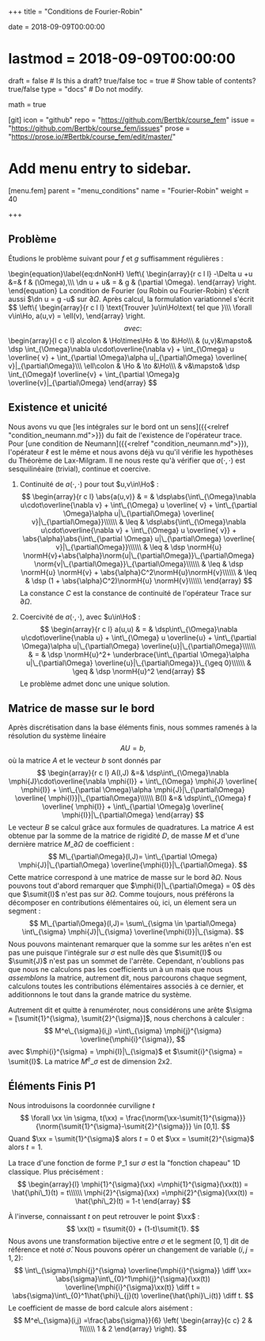 +++
title = "Conditions de Fourier-Robin"

date = 2018-09-09T00:00:00
# lastmod = 2018-09-09T00:00:00

draft = false  # Is this a draft? true/false
toc = true  # Show table of contents? true/false
type = "docs"  # Do not modify.

math = true

[git]
  icon = "github"
  repo = "https://github.com/Bertbk/course_fem"
  issue = "https://github.com/Bertbk/course_fem/issues"
  prose = "https://prose.io/#Bertbk/course_fem/edit/master/"


# Add menu entry to sidebar.
[menu.fem]
  parent = "menu_conditions"
  name = "Fourier-Robin"
  weight = 40

+++
$\newcommand{\Cb}{\mathbb{C}}$
$\newcommand{\Nb}{\mathbb{N}}$
$\newcommand{\Rb}{\mathbb{R}}$
$\newcommand{\PS}[2]{\left(#1,#2\right)}$
$\newcommand{\PSV}[2]{\PS{#1}{#2}\_V}$
$\newcommand{\PSL}[2]{\PS{#1}{#2}\_{L^2(\Omega)}}$
$\newcommand{\PSH}[2]{\PS{#1}{#2}\_{H^1(\Omega)}}$
$\newcommand{\norm}[1]{\left\\|#1\right\\|}$
$\newcommand{\normH}[1]{\left\\|#1\right\\|\_{H^1(\Omega)}}$
$\newcommand{\normL}[1]{\left\\|#1\right\\|\_{L^2(\Omega)}}$
$\newcommand{\abs}[1]{\left|#1\right|}$
$\newcommand{\xx}{\mathbf{x}}$
$\newcommand{\yy}{\mathbf{y}}$
$\newcommand{\zz}{\mathbf{z}}$
$\newcommand{\nn}{\mathbf{n}}$
$\newcommand{\Ccal}{\mathcal{C}}$
$\newcommand{\Cscr}{\mathscr{C}}$
$\newcommand{\omegai}{\omega\_i}$
$\newcommand{\dsp}{\displaystyle}$
$\newcommand{\diff}{{\rm d}}$
$\newcommand{\conj}[1]{\overline{#1}}$
$\newcommand{\dn}{\partial_\nn}$
$\newcommand{\supp}{\mathrm{supp}}$
$\newcommand{\enstq}[2]{\left\\{#1 \mathrel{}\middle|\mathrel{}#2\right\\}}$
$\newcommand{\Image}{\mathrm{Im}}$
$\newcommand{\Ker}{\mathrm{Ker}}$
$\newcommand{\dxi}{\partial\_{x\_i}}$
$\newcommand{\di}{\partial\_{i}}$
$\newcommand{\dj}{\partial\_{j}}$
$\newcommand{\Ho}{H^1(\Omega)}$
$\newcommand{\Lo}{L^2(\Omega)}$
$\newcommand{\mphi}[1]{\varphi\_{#1}}$
$\newcommand{\sumit}[1]{\mathbf{s}\_{#1}}$

## Problème

Étudions le problème suivant pour $f$ et $g$ suffisamment régulières :

\begin{equation}\label{eq:dnNonH}
 \left\\{ 
   \begin{array}{r c l l}
    -\Delta u +u &=& f & (\Omega),\\\\\\
    \dn u +  u& = & g & (\partial \Omega).
  \end{array}
  \right.
\end{equation}
La condition de Fourier (ou Robin ou Fourier-Robin) s'écrit aussi $\dn u = g -u$ sur $\partial\Omega$. Après calcul, la formulation variationnel s'écrit
$$
\left\\{ 
  \begin{array}{r c l l}
    \text{Trouver }u\in\Ho\text{ tel que }\\\\\\
    \forall v\in\Ho, a(u,v) = \ell(v),
  \end{array}
\right.
$$
avec :
$$
\begin{array}{l c c l}
a\colon & \Ho\times\Ho & \to &\Ho\\\\\\
        & (u,v)&\mapsto& \dsp \int\_{\Omega}\nabla u\cdot\overline{\nabla v} +  \int\_{\Omega} u \overline{ v} + 
 \int\_{\partial \Omega}\alpha u|\_{\partial\Omega} \overline{ v}|\_{\partial\Omega}\\\\\\
\ell\colon & \Ho & \to &\Ho\\\\\\
        & v&\mapsto& \dsp \int\_{\Omega}f \overline{v} + \int\_{\partial \Omega}g \overline{v}|\_{\partial\Omega}
 \end{array}
$$


## Existence et unicité

Nous avons vu que [les intégrales sur le bord ont un sens]({{<relref "condition_neumann.md">}}) du fait de l'existence de l'opérateur trace. Pour [une condition de Neumann]({{<relref "condition_neumann.md">}}), l'opérateur $\ell$ est le même et nous avons déjà vu qu'il vérifie les hypothèses du Théorème de Lax-Milgram. Il ne nous reste qu'à vérifier que $a(\cdot,\cdot)$ est sesquilinéaire (trivial), continue  et coercive.

1. Continuité de $a(\cdot,\cdot)$ pour tout $u,v\in\Ho$ :
$$
\begin{array}{r c l}
\abs{a(u,v)} & = & \dsp\abs{\int\_{\Omega}\nabla u\cdot\overline{\nabla v} +  \int\_{\Omega} u \overline{ v} + 
 \int\_{\partial \Omega}\alpha u|\_{\partial\Omega} \overline{ v}|\_{\partial\Omega}}\\\\\\
 & \leq & \dsp\abs{\int\_{\Omega}\nabla u\cdot\overline{\nabla v} +  \int\_{\Omega} u \overline{ v}} + 
 \abs{\alpha}\abs{\int\_{\partial \Omega} u|\_{\partial\Omega} \overline{ v}|\_{\partial\Omega}}\\\\\\
  & \leq & \dsp \normH{u} \normH{v}+\abs{\alpha}\norm{u|\_{\partial\Omega}}\_{\partial\Omega} \norm{v|\_{\partial\Omega}}\_{\partial\Omega}\\\\\\
  & \leq & \dsp \normH{u} \normH{v} + \abs{\alpha}C^2\normH{u}\normH{v}\\\\\\
  & \leq & \dsp (1 + \abs{\alpha}C^2)\normH{u} \normH{v}\\\\\\
 \end{array}
$$
La constance $C$ est la constance de continuité de l'opérateur Trace sur $\partial\Omega$.

2. Coercivité de $a(\cdot,\cdot)$, avec $u\in\Ho$ :
$$
\begin{array}{r c l}
a(u,u) & = & \dsp\int\_{\Omega}\nabla u\cdot\overline{\nabla u} +  \int\_{\Omega} u \overline{u} + 
 \int\_{\partial \Omega}\alpha u|\_{\partial\Omega} \overline{u}|\_{\partial\Omega}\\\\\\
  & = & \dsp \normH{u}^2+ \underbrace{\int\_{\partial \Omega}\alpha u|\_{\partial\Omega} \overline{u}|\_{\partial\Omega}}\_{\geq 0}\\\\\\
  & \geq & \dsp \normH{u}^2
 \end{array}
$$
Le problème admet donc une unique solution.

## Matrice de masse sur le bord
Après discrétisation dans la base éléments finis, nous sommes ramenés à la résolution du système linéaire
$$
A U = b,
$$
où la matrice $A$ et le vecteur $b$ sont donnés par
$$
\begin{array}{r c l}
  A(I,J) &=& \dsp\int\_{\Omega}\nabla \mphi{J}\cdot\overline{\nabla \mphi{I}} +  \int\_{\Omega} \mphi{J} \overline{ \mphi{I}} + 
 \int\_{\partial \Omega}\alpha \mphi{J}|\_{\partial\Omega} \overline{ \mphi{I}}|\_{\partial\Omega}\\\\\\
  B(I) &=& \dsp\int\_{\Omega} f \overline{ \mphi{I}} +  \int\_{\partial \Omega}g \overline{ \mphi{I}}|\_{\partial\Omega}
\end{array}
$$
Le vecteur $B$ se calcul grâce aux formules de quadratures. La matrice $A$ est obtenue par la somme de la matrice de rigidité $D$, de masse $M$ et d'une dernière matrice $M\_{\partial\Omega}$ de coefficient :
$$
M\_{\partial\Omega}(I,J)= \int\_{\partial \Omega} \mphi{J}|\_{\partial\Omega} \overline{\mphi{I}}|\_{\partial\Omega}.
$$
Cette matrice correspond à une matrice de masse sur le bord $\partial\Omega$. Nous pouvons tout d'abord remarquer que $\mphi{I}|\_{\partial\Omega} = 0$ dès que $\sumit{I}$ n'est pas sur $\partial\Omega$. Comme toujours, nous préférons la décomposer en contributions élémentaires où, ici, un élement sera un segment :
$$
M\_{\partial\Omega}(I,J)= \sum\_{\sigma \in \partial\Omega} 
\int\_{\sigma} \mphi{J}|\_{\sigma} \overline{\mphi{I}}|\_{\sigma}.
$$
Nous pouvons maintenant remarquer que la somme sur les arêtes n'en est pas une puisque l'intégrale sur $\sigma$ est nulle dès que $\sumit{I}$ ou $\sumit{J}$ n'est pas un sommet de l'arrête. Cependant, n'oublions pas que nous ne calculons pas les coefficients un à un mais que nous *assemblons* la matrice, autrement dit, nous parcourons chaque segment, calculons toutes les contributions élémentaires associés à ce dernier, et additionnons le tout dans la grande matrice du système. 

Autrement dit et quitte à renuméroter, nous considérons une arête $\sigma = [\sumit{1}^{\sigma}, \sumit{2}^{\sigma}]$, nous cherchons à calculer :
$$
M^e\_{\sigma}(i,j) =\int\_{\sigma} \mphi{j}^{\sigma} \overline{\mphi{i}^{\sigma}},
$$
avec $\mphi{i}^{\sigma} = \mphi{I}|\_{\sigma}$ et $\sumit{i}^{\sigma} = \sumit{I}$. La matrice $M^e\_{\sigma}$ est de dimension 2x2.

## Éléments Finis P1

Nous introduisons la coordonnée curviligne $t$ 
$$
\forall \xx \in \sigma, t(\xx) = \frac{\norm{\xx-\sumit{1}^{\sigma}}}{\norm{\sumit{1}^{\sigma}-\sumit{2}^{\sigma}}} \in [0,1].
$$
Quand $\xx = \sumit{1}^{\sigma}$ alors $t=0$ et $\xx = \sumit{2}^{\sigma}$ alors  $t=1$.


La trace d'une fonction de forme $\mathbb{P}\_1$ sur $\sigma$ est la "fonction chapeau" 1D classique. Plus précisément :
$$
\begin{array}{l}
\mphi{1}^{\sigma}(\xx) =\mphi{1}^{\sigma}(\xx(t)) = \hat{\phi\_1}(t) = t\\\\\\
\mphi{2}^{\sigma}(\xx) =\mphi{2}^{\sigma}(\xx(t)) = \hat{\phi\_2}(t) = 1-t
\end{array}
$$

À l'inverse, connaissant $t$ on peut retrouver le point $\xx$ :
$$
\xx(t) = t\sumit{0} + (1-t)\sumit{1}.
$$
Nous avons une transformation bijective entre $\sigma$ et le segment $[0,1]$ dit de référence et noté $\hat{\sigma}$. Nous pouvons opérer un changement de variable ($i,j = 1,2$):
$$
\int\_{\sigma}\mphi{j}^{\sigma} \overline{\mphi{i}^{\sigma}} \diff \xx= \abs{\sigma}\int\_{0}^1\mphi{j}^{\sigma}(\xx(t)) \overline{\mphi{i}^{\sigma}\xx(t)} \diff t = \abs{\sigma}\int\_{0}^1\hat{\phi}\_{j}(t) \overline{\hat{\phi}\_i(t)} \diff t.
$$
Le coefficient de masse de bord calcule alors aisément : 
$$
M^e\_{\sigma}(i,j) =\frac{\abs{\sigma}}{6}
\left(
  \begin{array}{c c}
  2 & 1\\\\\\
  1 & 2
  \end{array}
\right).
$$